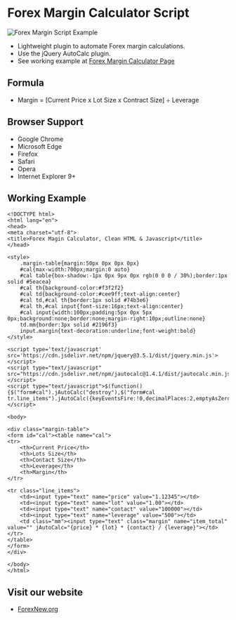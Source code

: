 # Forex Margin Calculator Script
![Forex Margin Script Example](https://forexnew.org/Download/forex-margin-script.png)
- Lightweight plugin to automate Forex margin calculations.
- Use the jQuery AutoCalc plugin.
- See working example at [Forex Margin Calculator Page](https://forexnew.org/คลังความรู้/margin/#margin)

## Formula
- Margin = [Current Price x Lot Size x Contract Size] ÷ Leverage

## Browser Support
- Google Chrome
- Microsoft Edge
- Firefox
- Safari
- Opera
- Internet Explorer 9+

## Working Example

```
<!DOCTYPE html>
<html lang="en">
<head>
<meta charset="utf-8">
<title>Forex Magin Calculator, Clean HTML & Javascript</title>
</head>

<style>
	.margin-table{margin:50px 0px 0px 0px}
	#cal{max-width:700px;margin:0 auto}
	#cal table{box-shadow:-1px 0px 9px 0px rgb(0 0 0 / 30%);border:1px solid #5eacea}
	#cal th{background-color:#f3f2f2}
	#cal td{background-color:#cee9ff;text-align:center}
	#cal td,#cal th{border:1px solid #74b3e6}
	#cal th,#cal input{font-size:16px;text-align:center}
	#cal input{width:100px;padding:5px 0px 5px 0px;background:none;border:none;margin-right:10px;outline:none}
	td.mm{border:3px solid #2196f3}
	input.margin{text-decoration:underline;font-weight:bold}	
</style>

<script type='text/javascript' src='https://cdn.jsdelivr.net/npm/jquery@3.5.1/dist/jquery.min.js'></script>
<script type="text/javascript" src="https://cdn.jsdelivr.net/npm/jautocalc@1.4.1/dist/jautocalc.min.js"></script>
<script type="text/javascript">$(function(){$("form#cal").jAutoCalc("destroy"),$("form#cal tr.line_items").jAutoCalc({keyEventsFire:!0,decimalPlaces:2,emptyAsZero:!0}),$("form#cal").jAutoCalc({decimalPlaces:2})});</script>

<body>

<div class="margin-table">
<form id="cal"><table name="cal">
<tr>
	<th>Current Price</th>
	<th>Lots Size</th>
	<th>Contact Size</th>
	<th>Leverage</th>
	<th>Margin</th>
</tr>

<tr class="line_items">
	<td><input type="text" name="price" value="1.12345"></td>
	<td><input type="text" name="lot" value="1.00"></td>
	<td><input type="text" name="contact" value="100000"></td>
	<td><input type="text" name="leverage" value="500"></td>
	<td class="mm"><input type="text" class="margin" name="item_total" value="" jAutoCalc="{price} * {lot} * {contact} / {leverage}"></td>
</tr>
</table>
</form>
</div>

</body>
</html>
```
## Visit our website
- [ForexNew.org](https://forexnew.org/)
